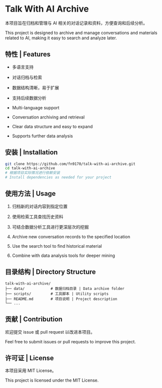 # Talk With AI Archive

本项目旨在归档和管理与 AI 相关的对话记录和资料，方便查询和后续分析。

This project is designed to archive and manage conversations and materials related to AI, making it easy to search and analyze later.

## 特性 | Features

- 多语言支持
- 对话归档与检索
- 数据结构清晰，易于扩展
- 支持后续数据分析

- Multi-language support
- Conversation archiving and retrieval
- Clear data structure and easy to expand
- Supports further data analysis

## 安装 | Installation

```bash
git clone https://github.com/fn9170/talk-with-ai-archive.git
cd talk-with-ai-archive
# 根据项目实际情况进行依赖安装
# Install dependencies as needed for your project
```

## 使用方法 | Usage

1. 归档新的对话内容到指定位置
2. 使用检索工具查找历史资料
3. 可结合数据分析工具进行更深层次的挖掘

1. Archive new conversation records to the specified location
2. Use the search tool to find historical material
3. Combine with data analysis tools for deeper mining

## 目录结构 | Directory Structure

```
talk-with-ai-archive/
├── data/            # 数据归档目录 | Data archive folder
├── scripts/         # 工具脚本 | Utility scripts
├── README.md        # 项目说明 | Project description
└── ...
```

## 贡献 | Contribution

欢迎提交 issue 或 pull request 以改进本项目。

Feel free to submit issues or pull requests to improve this project.

## 许可证 | License

本项目采用 MIT License。

This project is licensed under the MIT License.
